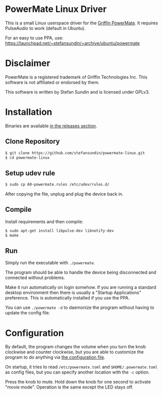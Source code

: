 # PowerMate Linux Driver

This is a small Linux userspace driver for the [Griffin PowerMate](https://griffintechnology.com/us/products/audio/powermate). It requires PulseAudio to work (default in Ubuntu).

For an easy to use PPA, use: https://launchpad.net/~stefansundin/+archive/ubuntu/powermate


# Disclaimer

PowerMate is a registered trademark of Griffin Technologies Inc. This software is not affiliated or endorsed by them.

This software is written by Stefan Sundin and is licensed under GPLv3.


# Installation

Binaries are available [in the releases section](https://github.com/stefansundin/powermate-linux/releases).

## Clone Repository

```bash
$ git clone https://github.com/stefansundin/powermate-linux.git
$ cd powermate-linux
```

## Setup udev rule

```bash
$ sudo cp 60-powermate.rules /etc/udev/rules.d/
```

After copying the file, unplug and plug the device back in.

## Compile

Install requirements and then compile:

```bash
$ sudo apt-get install libpulse-dev libnotify-dev
$ make
```

## Run

Simply run the executable with `./powermate`.

The program should be able to handle the device being disconnected and connected without problems.

Make it run automatically on login somehow. If you are running a standard desktop environment then there is usually a "Startup Applications" preference. This is automatically installed if you use the PPA.

You can use `./powermate -d` to daemonize the program without having to update the config file.


# Configuration

By default, the program changes the volume when you turn the knob clockwise and counter clockwise, but you are able to customize the program to do anything via [the configuration file](powermate.toml).

On startup, it tries to read `/etc/powermate.toml` and `$HOME/.powermate.toml` as config files, but you can specify another location with the `-c` option.

Press the knob to mute. Hold down the knob for one second to activate "movie mode". Operation is the same except the LED stays off.
